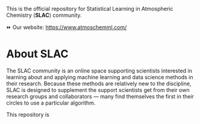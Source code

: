 This is the official repository for Statistical Learning in Atmospheric Chemistry (**SLAC**) community.

:fast_forward: Our website: https://www.atmoschemml.com/

# **About SLAC**
The SLAC community is an online space supporting scientists interested in learning about and applying machine learning and data science methods in their research. Because these methods are relatively new to the discipline, SLAC is designed to supplement the support scientists get from their own research groups and collaborators — many find themselves the first in their circles to use a particular algorithm.

This repository is 

